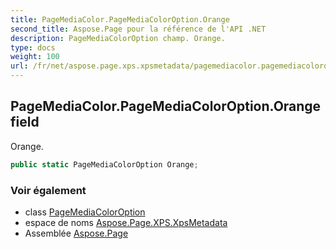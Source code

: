 ```yaml
---
title: PageMediaColor.PageMediaColorOption.Orange
second_title: Aspose.Page pour la référence de l'API .NET
description: PageMediaColorOption champ. Orange.
type: docs
weight: 100
url: /fr/net/aspose.page.xps.xpsmetadata/pagemediacolor.pagemediacoloroption/orange/
---
```

## PageMediaColor.PageMediaColorOption.Orange field

Orange.

```csharp
public static PageMediaColorOption Orange;
```

### Voir également

* class [PageMediaColorOption](../)
* espace de noms [Aspose.Page.XPS.XpsMetadata](../../pagemediacolor.pagemediacoloroption/)
* Assemblée [Aspose.Page](../../../)


